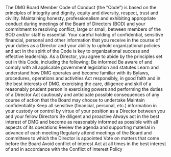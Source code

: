 The DMG Board Member Code of Conduct (the “Code”) is based on the principles of integrity and dignity, equity and diversity, respect, trust and civility.
Maintaining honesty, professionalism and exhibiting appropriate conduct during meetings of the Board of Directors (BOD) and your commitment to resolving conflict, large or small, between members of the BOD and/or staff is essential.
Your careful holding of confidential, sensitive financial, personal and other information that you receive in the course of your duties as a Director and your ability to uphold organizational policies and act in the spirit of the Code is key to organizational success and effective leadership.
As a Director, you agree to abide by the principles set out in this Code, including the following:
Be informed
Be aware of and comply with all applicable government legislation and statutes
Learn and understand how DMG operates and become familiar with its Bylaws, procedures, operations and activities
Act responsibly, in good faith and in the best interests of DMG, exercising the care, diligence and skill of a reasonably prudent person in exercising powers and performing the duties of a Director
Act cautiously and anticipate possible consequences of any course of action that the Board may choose to undertake
Maintain confidentiality
Keep all sensitive (financial, personal, etc.) information in your custody or control by virtue of your position as a Director between you and your fellow Directors
Be diligent and proactive
Always act in the best interest of DMG and become as reasonably informed as possible with all aspects of its operations
Review the agenda and supporting material in advance of each meeting
Regularly attend meetings of the Board and committees to which the Director is appointed
Vote on matters that come before the Board
Avoid conflict of interest
Act at all times in the best interest of and in accordance with the Conflict of Interest Policy